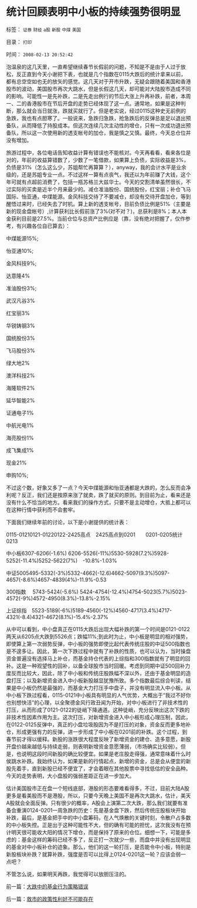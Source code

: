 # 统计回顾表明中小板的持续强势很明显

标签： `证券` `财经` `a股` `新股` `中煤` `美国` 

目录： `打印`

时间： `2008-02-13 20:52:42`

泡温泉的这几天里，一直希望继续春节长假前的问题，不知是不是由于人过于放松，反正直到今天小谢把下表，也就是几个指数在0115大跌后的统计拿来以前，都有总空空如也无的放矢的感觉。这几天对于开市升跌，无疑会跟随着美国和香港股市的波动，美国股市再次大跳水，但是长假这几天，却可能对大陆股市造成不同的影响。可能性一是先补跌，二是先走出例行的节后大涨上升再补跌，前者，本周一、二的香港股市在节后开盘的走势已经体现了这一点。通常地，如果是这种判断，那么就会当日就涨，跌就买就行了。但是老实说，经过0115这种史无前例的急跌，我也有点胆寒了。一般说来，急跌归急跌，抢急跌后的反弹总是足以退出预备队，从而降低了持股成本。但这次连续几次主动性的增仓，只有一次成功退出预备队，所以这一次使用新的透支帐号的加仓，我是慎之又慎。最终，今天总仓位并没有增加。

旅游过程中，各位电话告知收益计算有错误也不能核对。今天再看看，看来各位是对的，年前的收益算错数了，少数了一笔借款，如果算上负债，实际收益是3%，负债是31%（怎么这么少，苏姐帮忙再算算？），anyway，我的会计水平是业余级的，还是苏姐专业一点。不过这样一算有点丧气，我还以为年前赚了大钱，这个年可就有点超前消费了，包括一瓶苏格兰大兹华士。今天的交割清单虽然很长，不过实际的买卖是近半个月来最少的。减仓准油股份、国统股份，红宝丽；补仓飞马国际、怡亚通，中煤能源。金风科技交待了不要减仓，却没有交待开盘加仓，等到醒悟过来时，已经失去了时机。算上新的透支帐号，目前负债比例是51%（主要是新的现金盘帐号）,计算获利比长假前涨了3%(对不对？)，总获利是8%；本人本金获利目前是27.5%。当前仓位与总资产比例应是（靠，没有绝对把握了，仅作参考，有兴趣各位自已算去）：

中煤能源15%;

怡亚通10%;

金风科技9%;

达意隆4%

准油股份3%;

武汉凡谷3%

红宝丽3%

华锐铸钢3%

国统股份3%

飞马股份3%

绿大地2%

澳洋科技2%

海隆软件2%

延华智能2%

证通电子1%

中航光电1%

海亮股份1%

成飞集成1%

现金21%

申购10%;

不过这个数，好象又多了一点？今天中煤能源和怡亚通都是大跌的，怎么反而会净利呢？反正，我们还是按原来涨了就卖，跌了就买的原则。到目前为止，看来还是没有什么不恰当的地方。看来我们的操作方式，只要不是主动增仓，大抵上都可以在这种行情中获利而不会套牢。

下面我们继续年前的讨论，以下是小谢提供的统计表：

0115-01210121-01220122-2425高点　2425高点到0201　　0201-0205统计　　0213

中小板6307-6206(-1.6%) 6206-5526(-11%)5530-5928(7.2%)5928-5252(-11.4%)5252-5622(7%)　-10.8%-1.03%

中证5005495-5332(-3%)5332-4662(-12.6)4662-5097(9.3%)5097-4657(-8.6%)4657-4839(4%)-11.9%-0.53

300指数　 5743-5424(-5.6%) 5424-4754(-12.4%)4754-5023(5.7%)5023-4572(-9%)4572-4950(8.3%)-13.8%-2.15%

上证综指　5523-5189(-6%)5189-4560(-12%)4560-4717(3.4%)4717-4321(-8.4)4321-4672(8.1%)-15.4%-2.37%

从中可以看到，中小盘真正在0115大跌后出现大幅补跌的第一个时间是0121-0122两天从6205点大跌到5526点；跌幅11%;到此时为止，中小板是明显的相对强势，即使算上第一次弱势反弹，中小板的强势即使比起代表传统庄股的中证500指数也是不遑多让。因此，第一次下跌过程中就有了补跌的性质，也可以认为，当时操盘资金普遍没有选择马上补仓，而基金持仓代表的上综指和300指数就有了明显的回补。这是一种观望性的回补，以备全球股市当时回暖。考虑到同期中证500回补力度反而比较大，因此，除了中小板和传统庄股跌幅不深以外，还由于基金明显的造盘打压；以及新增资金进入中小板新股越显犹豫所致。多个指数最后综合判读，结果是中小板仍然是最强的，而基金大力打压手中盘子，并没有明显流入中小板。从中小板下跌过程看，0115-0121中小板具有明显的人气优势，大概出于“我过不好你也别想快活”的心理，以全聚德金风行政丑闻为开始，对中小板进行了非技术性的打压，从而形成了0121-0122的徒峭下降通道。这种徒峭，充分反映出这次下跌的非技术性因素作用为主。这次打压，对新增资金进入中小板形成心理压制，因此，在0122-0125反弹中，真正的小盘垃圾股因为不是打压的对象，资金反而更多地补仓，形成更强有力的反弹，进一步形成了中小板在0201前的补跌。这个过程，到春节前才得以缓释。新股的涨跌很大程度反映了新增资金的建仓、造多意愿，新股开盘价越来越低与持续走弱，则表明新增资金意愿薄弱，（市场确实比较弱）。但是，也说明这段时间新股的确比较便宜。如果是老庄股走得强，通常意味着什么时侯跳水补跌。我始终认为，如果是新的行情起点，新增的资金，总是会从便宜的新股先着手，直到新股已经不便宜了，才会着眼在其他股票中寻找低估的安全品种。今天的走势表明，大小盘股的强弱差距正在进一步加大。

估计美国股市正在盘一个短线底部，港股的形态要难看得多，不过，目前大陆A股更多是看美股而不是港股，所以，只要今天晚上美国不是再次大跳水，估计，美天A股就会全面反弹。只有很少的概率，A股会上演第二次大跌，那么我们就要有准备会重演0124-0201一周急跌的历史：先是基金盘下跌，然后传统庄股板块开始补跌，最后，是基金把手中的中小盘筹码，在人气焕散的关键时刻，令散户占多数的中小板失控。正是出于这种可能性不大，但的确有可能的担忧，这次我没有在预计明天很可能收大阳的情况下增仓，而是保持了原来的仓位。细想一下，可能是多虑的：基金这样的筹码已经不多了，反正打一次就少一些，而盘中并没有出现明显的基金对中小板补仓的迹象。那么，他们的这一轮打压，是否能令中小板，特别是新股板块补跌？就算补跌，强度是否可以比得上0124-0201这一轮？应该会弱一点吧？

不管怎么说，如果明天再跌，我觉得可以放胆压注的。



前一篇：[大跌中的基金行为策略错误](../../../2008/2/5/大跌中的基金行为策略错误.md)

后一篇：[救市的政策性利好不可能存在](../../../2008/2/14/救市的政策性利好不可能存在.md)